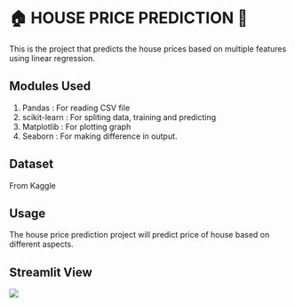 <h1>🏠 HOUSE PRICE PREDICTION 🏡</h1>
This is the project that predicts the house prices based on multiple features using linear regression.

## Modules Used
<ol>
  <li>Pandas : For reading CSV file</li>
  <li>scikit-learn : For spliting data, training and predicting</li>
  <li>Matplotlib : For plotting graph</li>
  <li>Seaborn : For making difference in output.</li>
</ol>

## Dataset
From Kaggle

## Usage
The house price prediction project will predict price of house based on different aspects.

## Streamlit View

![](https://github.com/user-attachments/assets/311e4a08-9999-48b7-8d16-9068a83e98a1)
